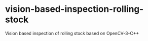# vision-based-inspection-rolling-stock
Vision based inspection of rolling stock based on OpenCV-3-C++ 
